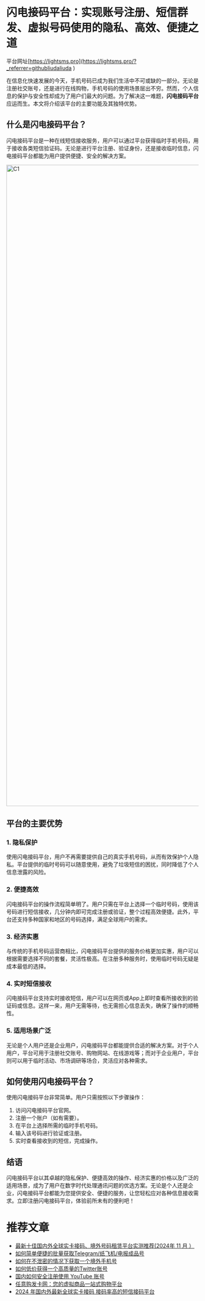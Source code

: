 # 闪电接码平台：实现账号注册、短信群发、虚拟号码使用的隐私、高效、便捷之道

平台网址[https://lightsms.pro](https://lightsms.pro/?_referrer=githubliudaliuda )

在信息化快速发展的今天，手机号码已成为我们生活中不可或缺的一部分。无论是注册社交账号，还是进行在线购物，手机号码的使用场景层出不穷。然而，个人信息的保护与安全性却成为了用户们最大的问题。为了解决这一难题，**闪电接码平台**应运而生。本文将介绍该平台的主要功能及其独特优势。

## 什么是闪电接码平台？

闪电接码平台是一种在线短信接收服务，用户可以通过平台获得临时手机号码，用于接收各类短信验证码。无论是进行平台注册、验证身份，还是接收临时信息，闪电接码平台都能为用户提供便捷、安全的解决方案。

<img width="1680" alt="C1" src="https://github.com/user-attachments/assets/94a525c7-5ae3-49ff-ab98-49630b083a14">


## 平台的主要优势

### 1. **隐私保护**

使用闪电接码平台，用户不再需要提供自己的真实手机号码，从而有效保护个人隐私。平台提供的临时号码可以随意使用，避免了垃圾短信的困扰，同时降低了个人信息泄露的风险。

### 2. **便捷高效**

闪电接码平台的操作流程简单明了。用户只需在平台上选择一个临时号码，使用该号码进行短信接收，几分钟内即可完成注册或验证，整个过程高效便捷。此外，平台还支持多种国家和地区的号码选择，满足全球用户的需求。

### 3. **经济实惠**

与传统的手机号码运营商相比，闪电接码平台提供的服务价格更加实惠，用户可以根据需要选择不同的套餐，灵活性极高。在注册多种服务时，使用临时号码无疑是成本最低的选择。

### 4. **实时短信接收**

闪电接码平台支持实时接收短信，用户可以在网页或App上即时查看所接收到的验证码或信息。这样一来，用户无需等待，也无需担心信息丢失，确保了操作的顺畅性。

### 5. **适用场景广泛**

无论是个人用户还是企业用户，闪电接码平台都能提供合适的解决方案。对于个人用户，平台可用于注册社交账号、购物网站、在线游戏等；而对于企业用户，平台则可以用于临时活动、市场调研等场合，灵活应对各种需求。

## 如何使用闪电接码平台？

使用闪电接码平台非常简单。用户只需按照以下步骤操作：

1. 访问闪电接码平台官网。
2. 注册一个账户（如有需要）。
3. 在平台上选择所需的临时手机号码。
4. 输入该号码进行验证或注册。
5. 实时查看接收到的短信，完成操作。

## 结语

闪电接码平台以其卓越的隐私保护、便捷高效的操作、经济实惠的价格以及广泛的适用场景，成为了用户在数字时代处理通讯问题的优选方案。无论是个人还是企业，闪电接码平台都能为您提供安全、便捷的服务，让您轻松应对各种信息接收需求。立即注册闪电接码平台，体验前所未有的便利吧！

# 推荐文章

- [最新十佳国内外全球实卡接码、境外号码租赁平台实测推荐(2024年 11 月 ）](https://github.com/liudaliuda01/pingce)
- [如何简单便捷的批量获取Telegram/纸飞机/电报成品号](https://github.com/liudaliuda01/chat)
- [如何在不泄密的情况下获取一个境外手机号](https://github.com/liudaliuda01/haoma)
- [如何低价获得一个高质量的Twitter账号](https://github.com/liudaliuda01/Twitter)
- [国内如何安全注册使用 YouTube 账号](https://github.com/liudaliuda01/YouTube)
- [任意购发卡网：您的虚拟商品一站式购物平台](https://github.com/liudaliuda01/anyshop)
- [2024 年国内外最新全球实卡接码 接码率高的短信接码平台](https://github.com/liudaliuda01/lightsms)
